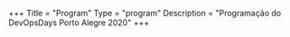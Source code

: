 +++ 
Title = "Program" 
Type = "program" 
Description = "Programação do DevOpsDays Porto Alegre 2020" 
+++
